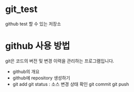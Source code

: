# git_test
github test 할 수 있는 저장소

# github 사용 방법
  git은 코드의 버전 및 변경 이력을 관리하는 프로그램입니다.
  - github의 개요
  - github에 repository 생성하기
  - git add
    git status : 소스 변경 상태 확인
    git commit
    git push
